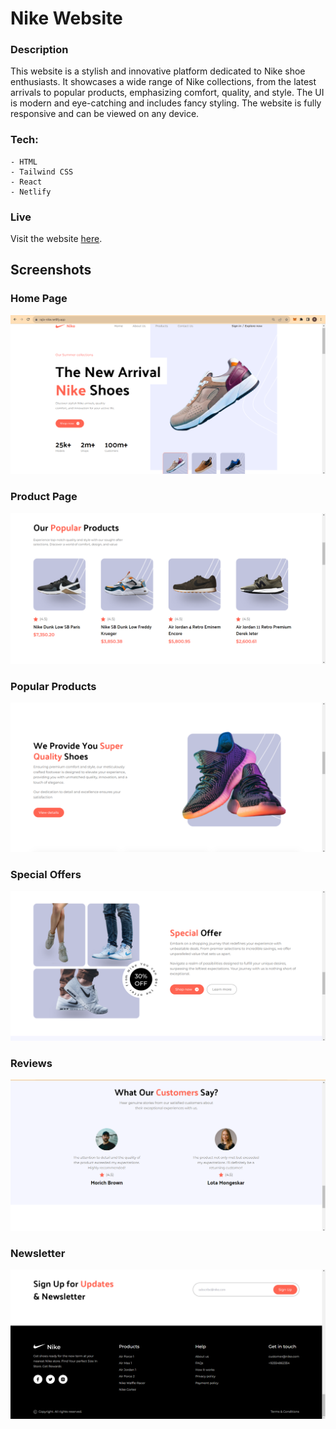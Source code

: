 # Nike Website

### Description

This website is a stylish and innovative platform dedicated to Nike shoe enthusiasts. It showcases a wide range of Nike
collections, from the latest arrivals to popular products, emphasizing comfort, quality, and style. The UI is modern and
eye-catching and includes fancy styling. The website is fully responsive and can be viewed on any device.

### Tech:

```
- HTML
- Tailwind CSS
- React
- Netlify
```

### Live

Visit the website [here](https://rajiv-nike.netlify.app/).

## Screenshots

### Home Page

![Homepage Screenshot](./src/assets/screenshots/1.png)

### Product Page

![Homepage Screenshot](./src/assets/screenshots/2.png)

### Popular Products

![Homepage Screenshot](./src/assets/screenshots/3.png)

### Special Offers

![Homepage Screenshot](./src/assets/screenshots/4.png)

### Reviews

![Homepage Screenshot](./src/assets/screenshots/5.png)

### Newsletter

![Homepage Screenshot](./src/assets/screenshots/6.png)
